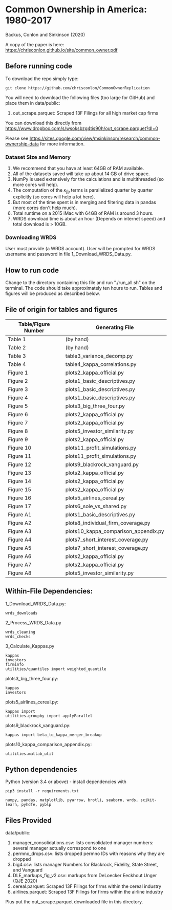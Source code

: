 # Common Ownership in America: 1980-2017
Backus, Conlon and Sinkinson (2020)

A copy of the paper is here: https://chrisconlon.github.io/site/common_owner.pdf

## Before running code
To download the repo simply type:

    git clone https://github.com/chrisconlon/CommonOwnerReplication

You will need to download the following files (too large for GitHub) and place them in data/public:
1. out_scrape.parquet: Scraped 13F Filings for all high market cap firms

You can download this directly from https://www.dropbox.com/s/wsoksbzg4tis90h/out_scrape.parquet?dl=0

Please see https://sites.google.com/view/msinkinson/research/common-ownership-data for  more information.

### Dataset Size and Memory
1. We recommend that you have at least 64GB of RAM available.
2. All of the datasets saved will take up about 14 GB of drive space.
3. NumPy is used extensively for the calculations and is multithreaded (so more cores will help).
4. The computation of the $\kappa_{fg}$ terms is parallelized quarter by quarter explicitly (so cores will help a lot here).
5. But most of the time spent is in merging and filtering data in pandas (more cores don't help much).
5. Total runtime on a 2015 iMac with 64GB of RAM is around 3 hours.
6. WRDS download time is about an hour (Depends on internet speed) and total download is > 10GB.

### Downloading WRDS
User must provide (a WRDS account). User will be prompted for WRDS username and password in file 1_Download_WRDS_Data.py.

## How to run code
Change to the directory containing this file and run "./run_all.sh" on the terminal. The code should take approximately ten hours to run. Tables and figures will be produced as described below.

## File of origin for tables and figures

| Table/Figure Number 	| Generating File			|
| ----------------------|-------------------------------------- |
| Table 1		| (by hand)				|
| Table 2		| (by hand)		 		|
| Table 3		| table3_variance_decomp.py        	|
| Table 4		| table4_kappa_correlations.py         	|
| Figure 1		| plots2_kappa_official.py		|
| Figure 2		| plots1_basic_descriptives.py		|
| Figure 3		| plots1_basic_descriptives.py 		|
| Figure 4		| plots1_basic_descriptives.py		|
| Figure 5		| plots3_big_three_four.py 		|
| Figure 6		| plots2_kappa_official.py 		|
| Figure 7		| plots2_kappa_official.py 		|
| Figure 8		| plots5_investor_similarity.py 	|
| Figure 9		| plots2_kappa_official.py 		|
| Figure 10		| plots11_profit_simulations.py 	|
| Figure 11		| plots11_profit_simulations.py 	|
| Figure 12		| plots9_blackrock_vanguard.py	 	|
| Figure 13		| plots2_kappa_official.py 		|
| Figure 14		| plots2_kappa_official.py 		|
| Figure 15		| plots2_kappa_official.py 		|
| Figure 16		| plots5_airlines_cereal.py	 	|
| Figure 17		| plots6_sole_vs_shared.py 		|
| Figure A1		| plots1_basic_descriptives.py 		|
| Figure A2		| plots8_individual_firm_coverage.py 	|
| Figure A3		| plots10_kappa_comparison_appendix.py 	|
| Figure A4		| plots7_short_interest_coverage.py 	|
| Figure A5		| plots7_short_interest_coverage.py 	|
| Figure A6		| plots2_kappa_official.py 		|
| Figure A7		| plots2_kappa_official.py 		|
| Figure A8		| plots5_investor_similarity.py 	|



## Within-File Dependencies:
1_Download_WRDS_Data.py: 
    
    wrds_downloads

2_Process_WRDS_Data.py
    
    wrds_cleaning
    wrds_checks

3_Calculate_Kappas.py
     
    kappas
    investors
    firminfo
    utilities/quantiles import weighted_quantile


plots3_big_three_four.py: 

    kappas
    investors

plots5_airlines_cereal.py: 

    kappas import
    utilities.groupby import applyParallel

plots9_blackrock_vanguard.py: 

    kappas import beta_to_kappa_merger_breakup

plots10_kappa_comparison_appendix.py: 

    utilities.matlab_util

## Python  dependencies
Python (version 3.4 or above) - install dependencies with 

    pip3 install -r requirements.txt

    numpy, pandas, matplotlib, pyarrow, brotli, seaborn, wrds, scikit-learn, pyhdfe, pyblp


## Files Provided

data/public:

1. manager_consolidations.csv: lists consolidated manager numbers: several manager actually correspond to one
2. permno_drops.csv: lists dropped permno IDs with reasons why they are dropped
3. big4.csv: lists manager Numbers for Blackrock, Fidelity, State Street, and Vanguard
4. DLE_markups_fig_v2.csv: markups from DeLoecker Eeckhout Unger (QJE 2020)
5. cereal.parquet: Scraped 13F Filings for firms within the cereal industry
6. airlines.parquet: Scraped 13F Filings for firms within the airline industry

Plus put the out_scrape.parquet downloaded file in this directory.

